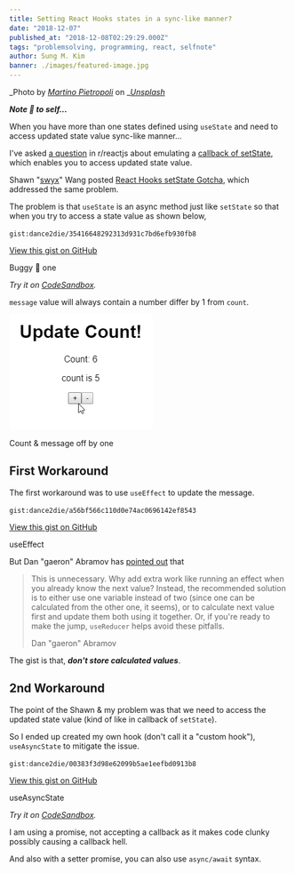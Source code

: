 ```yaml
---
title: Setting React Hooks states in a sync-like manner?
date: "2018-12-07"
published_at: "2018-12-08T02:29:29.000Z"
tags: "problemsolving, programming, react, selfnote"
author: Sung M. Kim
banner: ./images/featured-image.jpg
---
```


_Photo by _[_Martino Pietropoli_](https://unsplash.com/photos/H8zix6ErdXg?utm_source=unsplash&utm_medium=referral&utm_content=creditCopyText)_ on _[_Unsplash_](https://unsplash.com/search/photos/serial?utm_source=unsplash&utm_medium=referral&utm_content=creditCopyText)

_**Note 📝 to self...**_

When you have more than one states defined using `useState` and need to access updated state value sync-like manner...

I've asked [a question](https://www.reddit.com/r/reactjs/comments/a2oxbv/beginners_thread_easy_questions_december_2018/eb06q9v/) in r/reactjs about emulating a [callback of setState](https://reactjs.org/docs/react-component.html#setstate), which enables you to access updated state value.

Shawn "[swyx](https://twitter.com/swyx)" Wang posted [React Hooks setState Gotcha](https://www.reddit.com/r/reactjs/comments/a3y76f/react_hooks_setstate_gotcha/), which addressed the same problem.

The problem is that `useState` is an async method just like `setState` so that when you try to access a state value as shown below,

`gist:dance2die/35416648292313d931c7bd6efb930fb8`

<a href="https://gist.github.com/dance2die/35416648292313d931c7bd6efb930fb8">View this gist on GitHub</a>

Buggy 🐛 one

_Try it on_ [_CodeSandbox_](https://codesandbox.io/s/o2p0zpmyq)_._

`message` value will always contain a number differ by 1 from `count`.

![](./images/2018-12-07_21-05-37.gif)

Count & message off by one

## First Workaround

The first workaround was to use `useEffect` to update the message.

`gist:dance2die/a56bf566c110d0e74ac0696142ef8543`

<a href="https://gist.github.com/dance2die/a56bf566c110d0e74ac0696142ef8543">View this gist on GitHub</a>

useEffect

But Dan "gaeron" Abramov has [pointed out](https://www.reddit.com/r/reactjs/comments/a3y76f/react_hooks_setstate_gotcha/ebaced5/) that

> This is unnecessary. Why add extra work like running an effect when you already know the next value? Instead, the recommended solution is to either use one variable instead of two (since one can be calculated from the other one, it seems), or to calculate next value first and update them both using it together. Or, if you're ready to make the jump, `useReducer` helps avoid these pitfalls.
>
> Dan "gaeron" Abramov

The gist is that, **_don't store calculated values_**.

## 2nd Workaround

The point of the Shawn & my problem was that we need to access the updated state value (kind of like in callback of `setState`).

So I ended up created my own hook (don't call it a "custom hook"), `useAsyncState` to mitigate the issue.

`gist:dance2die/00383f3d98e62099b5ae1eefbd0913b8`

<a href="https://gist.github.com/dance2die/00383f3d98e62099b5ae1eefbd0913b8">View this gist on GitHub</a>

useAsyncState

_Try it on_ [_CodeSandbox_](https://codesandbox.io/s/8y05v1vx3j)_._

I am using a promise, not accepting a callback as it makes code clunky possibly causing a callback hell.

And also with a setter promise, you can also use `async/await` syntax.

